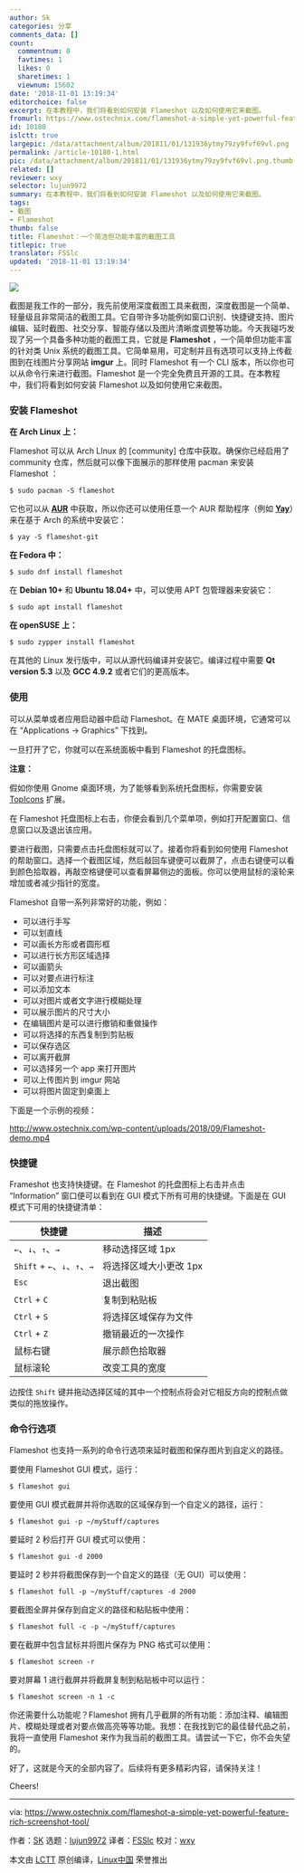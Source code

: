 ```yaml
---
author: Sk
categories: 分享
comments_data: []
count:
  commentnum: 0
  favtimes: 1
  likes: 0
  sharetimes: 1
  viewnum: 15602
date: '2018-11-01 13:19:34'
editorchoice: false
excerpt: 在本教程中，我们将看到如何安装 Flameshot 以及如何使用它来截图。
fromurl: https://www.ostechnix.com/flameshot-a-simple-yet-powerful-feature-rich-screenshot-tool/
id: 10180
islctt: true
largepic: /data/attachment/album/201811/01/131936ytmy79zy9fvf69vl.png
permalink: /article-10180-1.html
pic: /data/attachment/album/201811/01/131936ytmy79zy9fvf69vl.png.thumb.jpg
related: []
reviewer: wxy
selector: lujun9972
summary: 在本教程中，我们将看到如何安装 Flameshot 以及如何使用它来截图。
tags:
- 截图
- Flameshot
thumb: false
title: Flameshot：一个简洁但功能丰富的截图工具
titlepic: true
translator: FSSlc
updated: '2018-11-01 13:19:34'
---
```


![](/data/attachment/album/201811/01/131936ytmy79zy9fvf69vl.png)


截图是我工作的一部分，我先前使用深度截图工具来截图，深度截图是一个简单、轻量级且非常简洁的截图工具。它自带许多功能例如窗口识别、快捷键支持、图片编辑、延时截图、社交分享、智能存储以及图片清晰度调整等功能。今天我碰巧发现了另一个具备多种功能的截图工具，它就是 **Flameshot** ，一个简单但功能丰富的针对类 Unix 系统的截图工具。它简单易用，可定制并且有选项可以支持上传截图到在线图片分享网站 **imgur** 上。同时 Flameshot 有一个 CLI 版本，所以你也可以从命令行来进行截图。Flameshot 是一个完全免费且开源的工具。在本教程中，我们将看到如何安装 Flameshot 以及如何使用它来截图。


### 安装 Flameshot


**在 Arch Linux 上：**


Flameshot 可以从 Arch LInux 的 [community] 仓库中获取。确保你已经启用了 community 仓库，然后就可以像下面展示的那样使用 pacman 来安装 Flameshot ：



```
$ sudo pacman -S flameshot
```

它也可以从 [**AUR**](https://aur.archlinux.org/packages/flameshot-git) 中获取，所以你还可以使用任意一个 AUR 帮助程序（例如 [**Yay**](https://www.ostechnix.com/yay-found-yet-another-reliable-aur-helper/)）来在基于 Arch 的系统中安装它：



```
$ yay -S flameshot-git
```

**在 Fedora 中：**



```
$ sudo dnf install flameshot
```

在 **Debian 10+** 和 **Ubuntu 18.04+** 中，可以使用 APT 包管理器来安装它：



```
$ sudo apt install flameshot
```

**在 openSUSE 上：**



```
$ sudo zypper install flameshot
```

在其他的 Linux 发行版中，可以从源代码编译并安装它。编译过程中需要 **Qt version 5.3** 以及 **GCC 4.9.2** 或者它们的更高版本。


### 使用


可以从菜单或者应用启动器中启动 Flameshot。在 MATE 桌面环境，它通常可以在 “Applications -> Graphics” 下找到。


一旦打开了它，你就可以在系统面板中看到 Flameshot 的托盘图标。


**注意：**


假如你使用 Gnome 桌面环境，为了能够看到系统托盘图标，你需要安装 [TopIcons](https://extensions.gnome.org/extension/1031/topicons/) 扩展。


在 Flameshot 托盘图标上右击，你便会看到几个菜单项，例如打开配置窗口、信息窗口以及退出该应用。


要进行截图，只需要点击托盘图标就可以了。接着你将看到如何使用 Flameshot 的帮助窗口。选择一个截图区域，然后敲回车键便可以截屏了，点击右键便可以看到颜色拾取器，再敲空格键便可以查看屏幕侧边的面板。你可以使用鼠标的滚轮来增加或者减少指针的宽度。


Flameshot 自带一系列非常好的功能，例如：


* 可以进行手写
* 可以划直线
* 可以画长方形或者圆形框
* 可以进行长方形区域选择
* 可以画箭头
* 可以对要点进行标注
* 可以添加文本
* 可以对图片或者文字进行模糊处理
* 可以展示图片的尺寸大小
* 在编辑图片是可以进行撤销和重做操作
* 可以将选择的东西复制到剪贴板
* 可以保存选区
* 可以离开截屏
* 可以选择另一个 app 来打开图片
* 可以上传图片到 imgur 网站
* 可以将图片固定到桌面上


下面是一个示例的视频：


<http://www.ostechnix.com/wp-content/uploads/2018/09/Flameshot-demo.mp4>


### 快捷键


Frameshot 也支持快捷键。在 Flameshot 的托盘图标上右击并点击 “Information” 窗口便可以看到在 GUI 模式下所有可用的快捷键。下面是在 GUI 模式下可用的快捷键清单：




| 快捷键 | 描述 |
| --- | --- |
| `←`、`↓`、`↑`、`→` | 移动选择区域 1px |
| `Shift` + `←`、`↓`、`↑`、`→` | 将选择区域大小更改 1px |
| `Esc` | 退出截图 |
| `Ctrl` + `C` | 复制到粘贴板 |
| `Ctrl` + `S` | 将选择区域保存为文件 |
| `Ctrl` + `Z` | 撤销最近的一次操作 |
| 鼠标右键 | 展示颜色拾取器 |
| 鼠标滚轮 | 改变工具的宽度 |


边按住 `Shift` 键并拖动选择区域的其中一个控制点将会对它相反方向的控制点做类似的拖放操作。


### 命令行选项


Flameshot 也支持一系列的命令行选项来延时截图和保存图片到自定义的路径。


要使用 Flameshot GUI 模式，运行：



```
$ flameshot gui
```

要使用 GUI 模式截屏并将你选取的区域保存到一个自定义的路径，运行：



```
$ flameshot gui -p ~/myStuff/captures
```

要延时 2 秒后打开 GUI 模式可以使用：



```
$ flameshot gui -d 2000
```

要延时 2 秒并将截图保存到一个自定义的路径（无 GUI）可以使用：



```
$ flameshot full -p ~/myStuff/captures -d 2000
```

要截图全屏并保存到自定义的路径和粘贴板中使用：



```
$ flameshot full -c -p ~/myStuff/captures
```

要在截屏中包含鼠标并将图片保存为 PNG 格式可以使用：



```
$ flameshot screen -r
```

要对屏幕 1 进行截屏并将截屏复制到粘贴板中可以运行：



```
$ flameshot screen -n 1 -c
```

你还需要什么功能呢？Flameshot 拥有几乎截屏的所有功能：添加注释、编辑图片、模糊处理或者对要点做高亮等等功能。我想：在我找到它的最佳替代品之前，我将一直使用 Flameshot 来作为我当前的截图工具。请尝试一下它，你不会失望的。


好了，这就是今天的全部内容了。后续将有更多精彩内容，请保持关注！


Cheers!




---


via: <https://www.ostechnix.com/flameshot-a-simple-yet-powerful-feature-rich-screenshot-tool/>


作者：[SK](https://www.ostechnix.com/author/sk/) 选题：[lujun9972](https://github.com/lujun9972) 译者：[FSSlc](https://github.com/FSSlc) 校对：[wxy](https://github.com/wxy)


本文由 [LCTT](https://github.com/LCTT/TranslateProject) 原创编译，[Linux中国](https://linux.cn/) 荣誉推出